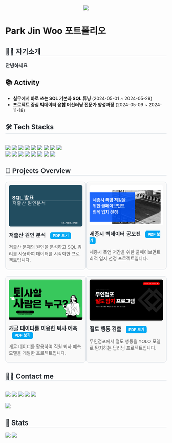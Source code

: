 <div align="center">
    <!-- 인사 이미지 -->
    <img src="https://capsule-render.vercel.app/api?type=soft&color=0:64af69,100:4fa15f&height=180&text=Hello!%20👋%20%20%20Welcome%20to%20my%20GitHub.%20&animation=twinkling&fontColor=ffffff&fontSize=50" />
</div>

<!-- Park Jin Woo 포트폴리오 텍스트 -->
<div style="text-align: left; font-size: 24px; font-weight: bold; margin-top: 20px; color: #282d33;">
</div>

# Park Jin Woo 포트폴리오

<!-- 자기소개 섹션 -->
<div style="text-align: left;"> 
    <h2 style="border-bottom: 1px solid #d8dee4; color: #282d33;"> 🙋‍♂️ 자기소개 </h2>  
    <div style="font-weight: 700; font-size: 15px; text-align: left; color: #282d33;"> 안녕하세요 </div> 
</div>



## 📚 Activity
- **실무에서 바로 쓰는 SQL 기본과 SQL 튜닝** (2024-05-01 ~ 2024-05-29)
- **프로젝트 중심 빅데이터 융합 머신러닝 전문가 양성과정** (2024-05-09 ~ 2024-11-18)

<!-- Tech Stacks 섹션 -->
<div style="text-align: left;">
    <h2 style="border-bottom: 1px solid #d8dee4; color: #282d33;"> 🛠️ Tech Stacks </h2> <br> 
    <div style="text-align: left;"> 
        <img src="https://img.shields.io/badge/PyTorch-EE4C2C?style=flat&logo=PyTorch&logoColor=white">
        <img src="https://img.shields.io/badge/MongoDB-47A248?style=flat&logo=MongoDB&logoColor=white">
        <img src="https://img.shields.io/badge/Linux-FCC624?style=flat&logo=Linux&logoColor=white">
        <img src="https://img.shields.io/badge/Oracle-F80000?style=flat&logo=Oracle&logoColor=white">
        <img src="https://img.shields.io/badge/Notion-000000?style=flat&logo=Notion&logoColor=white">
        <img src="https://img.shields.io/badge/Python-3776AB?style=flat&logo=Python&logoColor=white">
        <img src="https://img.shields.io/badge/Tensorflow-FF6F00?style=flat&logo=Tensorflow&logoColor=white">
        <img src="https://img.shields.io/badge/Hadoop-66CCFF?style=flat&logo=Hadoop&logoColor=white">
        <img src="https://img.shields.io/badge/Hive-FFB81C?style=flat&logo=Hive&logoColor=white"><br/>
        <img src="https://img.shields.io/badge/Tableau-E97627?style=flat&logo=Tableau&logoColor=white">  
        <img src="https://img.shields.io/badge/Pandas-150458?style=flat&logo=pandas&logoColor=white">
        <img src="https://img.shields.io/badge/Numpy-013243?style=flat&logo=numpy&logoColor=white">
        <img src="https://img.shields.io/badge/Matplotlib-3776AB?style=flat&logo=python&logoColor=white">
        <img src="https://img.shields.io/badge/SHAP-0096C7?style=flat&logoColor=white">
        <img src="https://img.shields.io/badge/OpenCV-5C3EE8?style=flat&logo=opencv&logoColor=white">
        <img src="https://img.shields.io/badge/Tkinter-003366?style=flat&logo=python&logoColor=white">
        <img src="https://img.shields.io/badge/YOLO-000000?style=flat&logo=YOLO&logoColor=white">
    </div>
</div>




<!-- Projects 섹션 -->
<div style="font-family: Arial, sans-serif; margin-top: 30px;">
  <h2 style="border-bottom: 2px solid #d8dee4; color: #282d33;">📂 Projects Overview</h2>
  
  <!-- 첫 번째 행 -->
  <div style="display: flex; justify-content: space-between; margin-top: 20px;">
    <!-- Project 1 -->
    <div style="width: 48%; border: 1px solid #d8dee4; border-radius: 8px; padding: 10px; background-color: #f9f9f9;">
      <a href="https://github.com/jinjin7766/Portfolio/blob/main/11%EC%A1%B0_%EB%B0%95%EC%A7%84%EC%9A%B0_%EC%A1%B0%ED%98%9C%EC%A0%95.pdf">
        <img src="https://github.com/jinjin7766/Portfolio/blob/main/SQL_%ED%91%9C%EC%A7%80.png" alt="SQL Project" style="width: 100%; height: auto; border-radius: 5px;">
      </a>
      <h3 style="margin-top: 10px; color: #282d33;">
        저출산 원인 분석 
        <a href="https://github.com/jinjin7766/Portfolio/blob/main/11%EC%A1%B0_%EB%B0%95%EC%A7%84%EC%9A%B0_%EC%A1%B0%ED%98%9C%EC%A0%95.pdf" style="text-decoration: none; color: white; background-color: #03A9F4; padding: 4px 8px; border-radius: 5px; font-size: 12px; margin-left: 10px;">PDF 보기</a>
      </h3>
      <p style="font-size: 14px; color: #585858; margin: 10px 0;">
        저출산 문제의 원인을 분석하고 SQL 쿼리를 사용하여 데이터를 시각화한 프로젝트입니다.
      </p>
    </div>
    <!-- Project 2 -->
    <div style="width: 48%; border: 1px solid #d8dee4; border-radius: 8px; padding: 10px; background-color: #f9f9f9;">
      <a href="https://github.com/jinjin7766/Portfolio/blob/main/%EC%84%B8%EC%A2%85%EC%8B%9C_%ED%8F%AD%EC%97%BC_%EC%A0%80%EA%B0%90%EC%9D%84_%EC%9C%84%ED%95%9C_%EC%BF%A8%ED%8E%98%EC%9D%B4%EB%B8%8C%EB%A8%BC%ED%8A%B8_%EC%B5%9C%EC%A0%81_%EC%9E%85%EC%A7%80_%EC%84%A0%EC%A0%95.pdf">
        <img src="https://github.com/jinjin7766/Portfolio/blob/main/%EA%B3%B5%EB%AA%A8%EC%A0%84_%ED%91%9C%EC%A7%80.png" alt="Cool Pavement Project" style="width: 100%; height: auto; border-radius: 5px;">
      </a>
      <h3 style="margin-top: 10px; color: #282d33;">
        세종시 빅데이터 공모전 
        <a href="https://github.com/jinjin7766/Portfolio/blob/main/%EC%84%B8%EC%A2%85%EC%8B%9C_%ED%8F%AD%EC%97%BC_%EC%A0%80%EA%B0%90%EC%9D%84_%EC%9C%84%ED%95%9C_%EC%BF%A8%ED%8E%98%EC%9D%B4%EB%B8%8C%EB%A8%BC%ED%8A%B8_%EC%B5%9C%EC%A0%81_%EC%9E%85%EC%A7%80_%EC%84%A0%EC%A0%95.pdf" style="text-decoration: none; color: white; background-color: #03A9F4; padding: 4px 8px; border-radius: 5px; font-size: 12px; margin-left: 10px;">PDF 보기</a>
      </h3>
      <p style="font-size: 14px; color: #585858; margin: 10px 0;">
        세종시 폭염 저감을 위한 쿨페이브먼트 최적 입지 선정 프로젝트입니다.
      </p>
    </div>
  </div>
  <!-- 두 번째 행 -->
  <div style="display: flex; justify-content: space-between; margin-top: 20px;">
    <!-- Project 3 -->
    <div style="width: 48%; border: 1px solid #d8dee4; border-radius: 8px; padding: 10px; background-color: #f9f9f9;">
      <a href="https://github.com/jinjin7766/Portfolio/blob/main/%ED%94%BC%EB%93%9C%EB%B0%B1_%ED%9B%84_%EC%B5%9C%EC%A2%85_%ED%87%B4%EC%82%AC%EC%9E%90%EC%98%88%EC%B8%A1.pdf">
        <img src="https://github.com/jinjin7766/Portfolio/blob/main/%ED%87%B4%EC%82%AC%EC%98%88%EC%B8%A1_%ED%91%9C%EC%A7%80.png" alt="Employee Turnover Project" style="width: 100%; height: auto; border-radius: 5px;">
      </a>
      <h3 style="margin-top: 10px; color: #282d33;">
        캐글 데이터를 이용한 퇴사 예측 
        <a href="https://github.com/jinjin7766/Portfolio/blob/main/%ED%94%BC%EB%93%9C%EB%B0%B1_%ED%9B%84_%EC%B5%9C%EC%A2%85_%ED%87%B4%EC%82%AC%EC%9E%90%EC%98%88%EC%B8%A1.pdf" style="text-decoration: none; color: white; background-color: #03A9F4; padding: 4px 8px; border-radius: 5px; font-size: 12px; margin-left: 10px;">PDF 보기</a>
      </h3>
      <p style="font-size: 14px; color: #585858; margin: 10px 0;">
        캐글 데이터를 활용하여 직원 퇴사 예측 모델을 개발한 프로젝트입니다.
      </p>
    </div>
    <!-- Project 4 -->
    <div style="width: 48%; border: 1px solid #d8dee4; border-radius: 8px; padding: 10px; background-color: #f9f9f9;">
      <a href="https://github.com/jinjin7766/Portfolio/blob/main/%EB%AC%B4%EC%9D%B8%EC%A0%90%ED%8F%AC_%EC%A0%88%EB%8F%84%ED%83%90%EC%A7%80_%ED%94%84%EB%A1%9C%EA%B7%B8%EB%9E%A8.pdf">
        <img src="https://github.com/jinjin7766/Portfolio/blob/main/%EC%A0%88%EB%8F%84%ED%83%90%EC%A7%80_%ED%91%9C%EC%A7%80.png" alt="Theft Detection Project" style="width: 100%; height: auto; border-radius: 5px;">
      </a>
      <h3 style="margin-top: 10px; color: #282d33;">
        절도 행동 검출 
        <a href="https://github.com/jinjin7766/Portfolio/blob/main/%EB%AC%B4%EC%9D%B8%EC%A0%90%ED%8F%AC_%EC%A0%88%EB%8F%84%ED%83%90%EC%A7%80_%ED%94%84%EB%A1%9C%EA%B7%B8%EB%9E%A8.pdf" style="text-decoration: none; color: white; background-color: #03A9F4; padding: 4px 8px; border-radius: 5px; font-size: 12px; margin-left: 10px;">PDF 보기</a>
      </h3>
      <p style="font-size: 14px; color: #585858; margin: 10px 0;">
        무인점포에서 절도 행동을 YOLO 모델로 탐지하는 딥러닝 프로젝트입니다.
      </p>
    </div>
  </div>
</div>




<!-- Contact 섹션 -->
<div style="text-align: left;">
    <h2 style="border-bottom: 1px solid #d8dee4; color: #282d33;"> 🧑‍💻 Contact me </h2> <br> 
    <div style="text-align: left;"> 
        <a href="mailto:jinjin776683@gmail.com"><img src="https://img.shields.io/badge/Gmail-EA4335?style=flat&logo=Gmail&logoColor=white"></a>
        <a href="#"><img src="https://img.shields.io/badge/Notion-000000?style=flat&logo=Notion&logoColor=white"></a>
        <a href="#"><img src="https://img.shields.io/badge/Instagram-E4405F?style=flat&logo=Instagram&logoColor=white"></a>
        <a href="https://www.linkedin.com/in/%EC%A7%84%EC%9A%B0-%EB%B0%95-184996333/"><img src="https://img.shields.io/badge/LinkedIn-0077B5?style=flat&logo=LinkedIn&logoColor=white"></a>
        <a href="mailto:jinjin7766@naver.com"><img src="https://img.shields.io/badge/Naver-03C75A?style=flat&logo=Naver&logoColor=white"></a>
    </div>  
    <br> 
    <div style="text-align: left;"> 
        <a href="https://hits.seeyoufarm.com">
            <img src="https://hits.seeyoufarm.com/api/count/incr/badge.svg?url=https%3A%2F%2Fgithub.com%2Fjinjin7766%2F&count_bg=%23000000&title_bg=%23000000&icon=github.svg&icon_color=%23FFFFFF&title=GitHub&edge_flat=false"/>
        </a>
    </div> 
</div>


<!-- Stats 섹션 -->
<div style="text-align: left;"> 
    <h2 style="border-bottom: 1px solid #d8dee4; color: #282d33;"> 🏅 Stats </h2> 
    <div style="text-align: left;"> 
        <img src="https://github-readme-stats.vercel.app/api?username=jinjin7766&bg_color=180,ffffff,00000000&title_color=000000&text_color=000000"/>
        <img src="https://github-readme-stats.vercel.app/api/top-langs/?username=jinjin7766&layout=compact&bg_color=180,ffffff,00000000&title_color=000000&text_color=000000"/>
    </div> 
</div>

